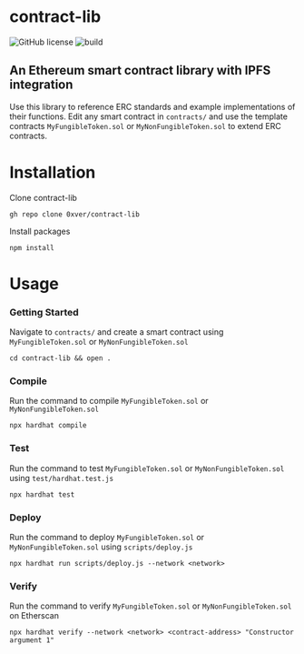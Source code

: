 # contract-lib

![GitHub license](https://img.shields.io/badge/license-MIT-blue.svg) ![build](https://github.com/ntkme/github-buttons/workflows/build/badge.svg)

## An Ethereum smart contract library with IPFS integration

Use this library to reference ERC standards and example implementations of their functions. Edit any smart contract in `contracts/` and use the template contracts `MyFungibleToken.sol` or `MyNonFungibleToken.sol` to extend ERC contracts.

# Installation
Clone contract-lib
```
gh repo clone 0xver/contract-lib
```
Install packages
```
npm install
```

# Usage
### Getting Started
Navigate to `contracts/` and create a smart contract using `MyFungibleToken.sol` or `MyNonFungibleToken.sol`
```
cd contract-lib && open .
```

### Compile
Run the command to compile `MyFungibleToken.sol` or `MyNonFungibleToken.sol`
```
npx hardhat compile
```

### Test
Run the command to test `MyFungibleToken.sol` or `MyNonFungibleToken.sol` using `test/hardhat.test.js`
```
npx hardhat test
```

### Deploy
Run the command to deploy `MyFungibleToken.sol` or `MyNonFungibleToken.sol` using `scripts/deploy.js`
```
npx hardhat run scripts/deploy.js --network <network>
```

### Verify
Run the command to verify `MyFungibleToken.sol` or `MyNonFungibleToken.sol` on Etherscan
```
npx hardhat verify --network <network> <contract-address> "Constructor argument 1"
```